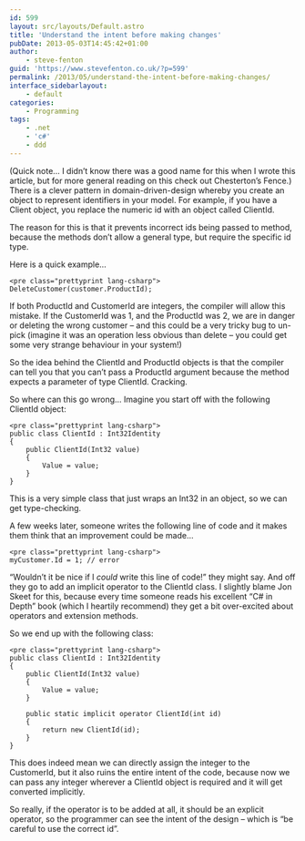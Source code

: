 ```yaml
---
id: 599
layout: src/layouts/Default.astro
title: 'Understand the intent before making changes'
pubDate: 2013-05-03T14:45:42+01:00
author:
    - steve-fenton
guid: 'https://www.stevefenton.co.uk/?p=599'
permalink: /2013/05/understand-the-intent-before-making-changes/
interface_sidebarlayout:
    - default
categories:
    - Programming
tags:
    - .net
    - 'c#'
    - ddd
---
```


(Quick note… I didn’t know there was a good name for this when I wrote this article, but for more general reading on this check out Chesterton’s Fence.) There is a clever pattern in domain-driven-design whereby you create an object to represent identifiers in your model. For example, if you have a Client object, you replace the numeric id with an object called ClientId.

The reason for this is that it prevents incorrect ids being passed to method, because the methods don’t allow a general type, but require the specific id type.

Here is a quick example…

```
<pre class="prettyprint lang-csharp">
DeleteCustomer(customer.ProductId);
```

If both ProductId and CustomerId are integers, the compiler will allow this mistake. If the CustomerId was 1, and the ProductId was 2, we are in danger or deleting the wrong customer – and this could be a very tricky bug to un-pick (imagine it was an operation less obvious than delete – you could get some very strange behaviour in your system!)

So the idea behind the ClientId and ProductId objects is that the compiler can tell you that you can’t pass a ProductId argument because the method expects a parameter of type ClientId. Cracking.

So where can this go wrong… Imagine you start off with the following ClientId object:

```
<pre class="prettyprint lang-csharp">
public class ClientId : Int32Identity
{
    public ClientId(Int32 value)
    {
        Value = value;
    }
}
```

This is a very simple class that just wraps an Int32 in an object, so we can get type-checking.

A few weeks later, someone writes the following line of code and it makes them think that an improvement could be made…

```
<pre class="prettyprint lang-csharp">
myCustomer.Id = 1; // error
```

“Wouldn’t it be nice if I *could* write this line of code!” they might say. And off they go to add an implicit operator to the ClientId class. I slightly blame Jon Skeet for this, because every time someone reads his excellent “C# in Depth” book (which I heartily recommend) they get a bit over-excited about operators and extension methods.

So we end up with the following class:

```
<pre class="prettyprint lang-csharp">
public class ClientId : Int32Identity
{
    public ClientId(Int32 value)
    {
        Value = value;
    }
    
    public static implicit operator ClientId(int id)
    {
        return new ClientId(id);
    }
}
```

This does indeed mean we can directly assign the integer to the CustomerId, but it also ruins the entire intent of the code, because now we can pass any integer wherever a ClientId object is required and it will get converted implicitly.

So really, if the operator is to be added at all, it should be an explicit operator, so the programmer can see the intent of the design – which is “be careful to use the correct id”.